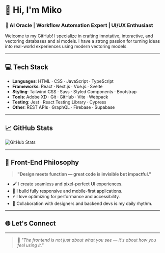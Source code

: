 # 👋 Hi, I'm Miko

### 🎨 AI Oracle | Workflow Automation Expert | UI/UX Enthusiast

Welcome to my GitHub! I specialize in crafting innotative, interactive, and vectoring databases and ai models. I have a strong passion for turning ideas into real-world experiences using modern vectoring models.

---

## 💻 Tech Stack

- **Languages**: HTML · CSS · JavaScript · TypeScript
- **Frameworks**: React · Next.js · Vue.js · Svelte
- **Styling**: Tailwind CSS · Sass · Styled Components · Bootstrap
- **Tools**: Adobe XD · Git · GitHub · Vite · Webpack
- **Testing**: Jest · React Testing Library · Cypress
- **Other**: REST APIs · GraphQL · Firebase · Supabase

---

## 📈 GitHub Stats

![GitHub Stats](https://github-readme-stats.vercel.app/api?username=mikooski&show_icons=true&theme=dracula&count_private=true)


---

## 🎯 Front-End Philosophy

> **"Design meets function — great code is invisible but impactful."**

- 🖌️ I create seamless and pixel-perfect UI experiences.
- 📱 I build fully responsive and mobile-first applications.
- ⚡ I love optimizing for performance and accessibility.
- 🤝 Collaboration with designers and backend devs is my daily rhythm.

---

## 🌐 Let's Connect

---

> 🎨 _"The frontend is not just about what you see — it's about how you feel using it."_

